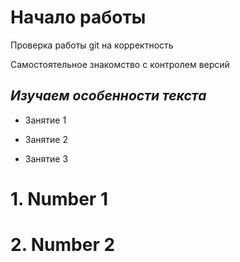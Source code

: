 # Начало работы 

Проверка работы git на корректность

Самостоятельное знакомство с контролем версий

## *Изучаем особенности текста*

* Занятие 1

* Занятие 2

* Занятие 3


# 1. Number 1
# 2. Number 2